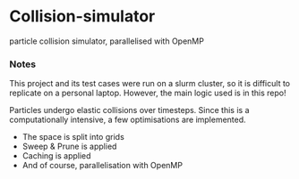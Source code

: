 # Collision-simulator
particle collision simulator, parallelised with OpenMP

### Notes
This project and its test cases were run on a slurm cluster, so it is difficult to replicate on a personal laptop. However, the main logic used is in this repo!

Particles undergo elastic collisions over timesteps.
Since this is a computationally intensive, a few optimisations are implemented. <br>
- The space is split into grids
- Sweep & Prune is applied
- Caching is applied
- And of course, parallelisation with OpenMP
